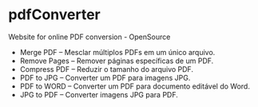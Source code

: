 # pdfConverter
Website for online PDF conversion - OpenSource

- Merge PDF – Mesclar múltiplos PDFs em um único arquivo.
- Remove Pages – Remover páginas específicas de um PDF.
- Compress PDF – Reduzir o tamanho do arquivo PDF.
- PDF to JPG – Converter um PDF para imagens JPG.
- PDF to WORD – Converter um PDF para documento editável do Word.
- JPG to PDF – Converter imagens JPG para PDF.